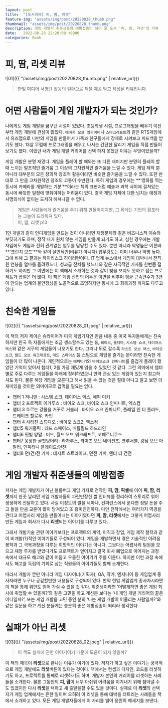 ```yaml
---
layout: post
title:  "[도서리뷰] 피, 땀, 리셋"
feature-img: "assets/img/post/20220828_thumb.png"
thumbnail: "assets/img/post/20220828_thumb.png"
description: 게임 개발자 취준생들의 예방접종이 되어 줄 도서 '피, 땀, 리셋'의 리뷰
date:   2022-08-28 22:28:00 +0900
categories: Book
---
```


# 피, 땀, 리셋 리뷰

![01]({{ "/assets/img/post/20220828_thumb.png" | relative_url}})

> 한빛 미디어 서평단 활동의 일환으로 책을 제공 받고 작성된 리뷰입니다.

# 어떤 사람들이 게임 개발자가 되는 것인가?

나에게도 게임 개발을 꿈꾸던 시절이 있었다. 초등학생 시절, 프로그래밍을 배우기 이전부터 게임 개발에 관심이 많았다. `에이지 오브 엠파이어`나 `스타크래프트`와 같은 RTS게임에서 유즈맵으로 나만의 게임을 만들어서 가족과 친구들에게 강제로 시켜보고 피드백을 받기도 했다. 13살 무렵에 프로그래밍을 배우고 나서는 간단한 달리기 게임을 직접 만들어 보기도 했다. 이랬던 내가 게임 개발 커리어를 선택 하지 못했던 이유는 무엇이었을까? 

게임 개발은 분명 재밌다. 게임을 플레이 할 때와는 또 다른 재미지만 분명히 플레이 할때 느끼는 말초적인 즐거움 그 이상의 고차원적인 즐거움을 느낄 수 있다. 게임 제작 뿐 아니라 대부분의 모든 창의적 창조적 활동이라면 비슷한 즐거움을 느낄 수 있다. 또한 반대로 그 만큼 고차원적인 창조의 고통이 수반된다. 특히 게임의 경우에는 **‘영화를 찍는 동시에 카메라를 개발하는 기분’**이라는 책의 표현처럼 예술과 과학 사이에 걸쳐있는 동시에 빠듯한 일정에 맞춰야하는 어려움이 있다. 결국 게임 자체에 대한 넘치는 애정과 사명의식이 없이는 도저히 헤쳐나갈 수 없다. 

> 게임은 사람들에게 즐거움을 주기 위해 만들어지지만, 그 뒤에는 기업의 횡포라는 그늘이 드리워져 있다. <br/>
> 피, 땀, 리셋 p13

1인 개발과 같이 인디게임을 만드는 것이 아니라면 재정문제와 같은 비즈니스적 이슈와 부딪히기도 하며, 정작 내가 원치 않는 게임을 만들게 되기도 하고, 심한 경우에는 개발자임에도 게임과 전혀 관계없는 업무를 담당할 수도 있다. 뿐만 아니라 악명높은 이른바 **‘크런치 모드’**와 같이 살인적인(비유가 아니다) 업무강도는 이미 너무나 악명 높다. 그에 비해 그 결과는 하이리스크 하이리턴이다. IT 업계 뉴스에서 게임이 대박나서 전직원 연봉을 얼마를 올려줬느니, 성과급 잔치를 했느니와 같은 자극적인 기사를 한번쯤 접하기도 하지만 그 이면에는 이 책에서 소개하는 것과 같이 빛을 보지도 못하고 접는 프로젝트가 곱절은 더 많다. 이 책은 게임 산업의 어두운 이면을 비추며 평균 근속년수가 3년이 안되는 업계의 불안정성을 노골적으로 조명하지만 동시에 그 회복과정 까지도 다루고 있다. 

# 친숙한 게임들

![02]({{ "/assets/img/post/20220828_01.jpeg" | relative_url}})

이 책의 저자 제이슨 슈라이어가 미국 게임기자인 만큼 내용 중 미국 독자들에게는 친숙하지만 한국 독 자들에게는 조금 생소할수도 있는 `둠`, `퀘이크`, `울티마`, `시스템 쇼크`, `데이어스 엑스`와 같은 서구의 게임들이 나오기도 한다. 그러나 뒤로 갈수록 `라스트 오브 어스`, `바이오 쇼크`, `월드 오브 워크래프트`, `데드 스페이스` 등 스팀으로 게임을 즐기는 분이라면 친숙한 게임들이 더 많이 나온다. 개인적으로는 `에픽미키`와 `바이오쇼크 인피니트`를 즐겁게 플레이 했었던 기억이 있어서 챕터1, 2를 가장 재밌게 읽을 수 있었던 것 같다. 그런 의미에서 챕터 별로 주로 다루는 게임들을 아래에 정리하였으니 만약 관심 있는 게임이 있는지 참고하셔도 된다. 물론 해당 게임을 모른다고 해서 읽을 수 없는 것은 절대 아니고 알고 보면 더 재미있을 것이란 의미이므로 겁먹을 필요는 없다.

- 챕터 1 저니맨 : 시스템 쇼크, 데이어스 엑스, 에픽 미키
- 챕터 2 프로젝트 이카루스 : 바이오 쇼크, 바이오 쇼크 인피니트, 엑스컴
- 챕터 3 흐르는 강물을 거꾸로 거슬러 : 바이오 쇼크 인피니트, 플레임 인 더 플러드, 드레이크 할로우, 카인
- 챕터 4 사라진 스튜디오 : 바이오 쇼크2, 엑스컴
- 챕터5 워커홀릭 : 데드 스페이스, 배틀필드 하드라인
- 챕터6 핏빛 양말 : 머드, 월드 오브 워크래프트, 코페르니쿠스 
- 챕터7 웅장한 골칫덩어리 : 라자루스, 라이즈 오브 네이션즈, 크루서블, 킹덤 오브 아말러, 인피티니 블레이드:던전
- 챕터8 던(건)전 키퍼 : 데저트 스트라이크, 던전 키퍼, 엔터 더 건전

# 게임 개발자 취준생들의 예방접종

저자는 게임 개발자가 아닌 블룸버그 게임 기자로 전작인 **피, 땀, 픽셀**에 이어 **피, 땀, 리셋**까지 한끗 날리던 게임 개발자들의 파란만장한 썰 인터뷰를 정리하여 스토리로 엮어 생생하게 전달하고 있다. 사실 이정도의 썰을 세마나, 컨퍼런스에서 푼다면 정말 돈을 주고 들을 만큼 교훈이 많이 담겨있고 또 흥미진진하다. 다만 전작에서는 여러가지 역경을 견디고 어렵사리 게임을 만들어내는 이야기였다면 **피, 땀, 리셋**에서는 그렇게 어렵사리 만든 게임과 회사가 다시 **리셋**되는 이야기를 다루고 있다. 

그래서 개발기술 관련 이야기보다는 프로젝트의 계약, 이직과 창업, 게임 제작 철학과 같이 비개발(?)적인 이야기들로 구성되어 있다. 게임을 개발하면서 겪은 기술적인 어려움 봉착과 그 극복과정을 다루는 희망적인 이야기는 아니다. 그보다는 어렵사리 팀원을 모으고 재정 투자를 받았다가도 프로젝트가 엎어지고 결국 회사 폐업으로 이어지는 과정 속에서 대규모 해고와 같이 어둠고 우울한 이야기가 주를 이룬다. 하지만 이런 과정 속에서도 해고를 독립의 기회로 삼는 직원들의 이야기들도 함께 소개한다. 

따라서 개발자 뿐만 아니라 게임 디자이너(기획자), QA, 작가, 엔지니어 등 게임업계 종사자라면 누구나 공감할만한 내용들로 구성되어 있다. 만약 현업 게임업계 종사자시라면 이 책을 통해 위안도 얻어 가실 수 있을 것 같다. 취준생이라면 ‘어떻게하면 좋은 게임 회사에 취업할 수 있을까?’와 같은 고민을 하고 계신분 보다는 ‘내 게임 개발 커리어의 끝은 어디일까?’, 또는 게임 개발을 고민 중인 분의 ‘나는 게임 개발이 어울리는 사람일까?’와 같은 질문을 하고 계신 분들게는 충분히 좋은 예방접종이 되리라 생각한다.

# 실패가 아닌 리셋

![03]({{ "/assets/img/post/20220828_02.jpeg" | relative_url}})

> 이 책도 실패에 관한 이야기이기 때문에 도움이 되지 않을까? 

이 책의 제목이 **리셋**으로 끝나는 이유가 여기에 있다. 저자가 하고 싶은 이야기는 궁극적으로 게임 개발에도 **리셋**버튼이 있다는 것이다. 책에서는 컨셉과 디자인, 코드를 리셋하기도 하고, 프로젝트를 통째로 리셋하기도 하며, 개발자 본인의 커리어를 리셋하는 사례들을 소개한다. 물론 그동안의 **피, 땀**이 너무 아쉬워 어려움을 이겨내기 위해 참아낼 수도 있겠지만 다시 **리셋**을 택하고 새 출발을할 수도 있을 것이다. 실제로 이 **리셋**의 선택지가 게임 업계에서는 흔한 일이며 오히려 이 리셋을 통해 대박을 터트리는 사례들을 책에서 소개하고 있다. 모든 게임 개발자들에게 이 자리를 빌어 응원의 메세지를 보낸다.

